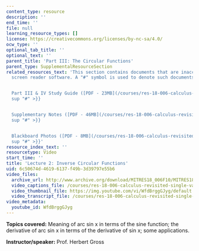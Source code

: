 ```yaml
---
content_type: resource
description: ''
end_time: ''
file: null
learning_resource_types: []
license: https://creativecommons.org/licenses/by-nc-sa/4.0/
ocw_type: ''
optional_tab_title: ''
optional_text: ''
parent_title: 'Part III: The Circular Functions'
parent_type: SupplementalResourceSection
related_resources_text: 'This section contains documents that are inaccessible to
  screen reader software. A "#" symbol is used to denote such documents.


  Part III & IV Study Guide ([PDF - 23MB](/courses/res-18-006-calculus-revisited-single-variable-calculus-fall-2010/resources/mitres_18_006_study_3_4)){{<
  sup "#" >}}


  Supplementary Notes ([PDF - 46MB](/courses/res-18-006-calculus-revisited-single-variable-calculus-fall-2010/resources/mitres_18_006_supp_notes-1)){{<
  sup "#" >}}


  Blackboard Photos ([PDF - 8MB](/courses/res-18-006-calculus-revisited-single-variable-calculus-fall-2010/resources/mitres_18_006_blackboard-1)){{<
  sup "#" >}}'
resource_index_text: ''
resourcetype: Video
start_time: ''
title: 'Lecture 2: Inverse Circular Functions'
uid: 6c50674d-4619-6137-f49b-3d39797e55b6
video_files:
  archive_url: http://www.archive.org/download/MITRES18_006F10/MITRES18_006F10_26_0302_300k.mp4
  video_captions_file: /courses/res-18-006-calculus-revisited-single-variable-calculus-fall-2010/81e02d0c1cce5fc5b4f67c93edc51d12_WfdBrggGJyg.vtt
  video_thumbnail_file: https://img.youtube.com/vi/WfdBrggGJyg/default.jpg
  video_transcript_file: /courses/res-18-006-calculus-revisited-single-variable-calculus-fall-2010/27536838a044e8c48c59f4ccdf7746f0_WfdBrggGJyg.pdf
video_metadata:
  youtube_id: WfdBrggGJyg
---
```


**Topics covered:** Meaning of arc sin x in terms of the sine function; the derivative of arc sin x in terms of the derivative of sin x; some applications.

**Instructor/speaker:** Prof. Herbert Gross

